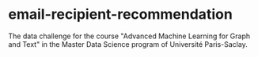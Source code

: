 # email-recipient-recommendation
The data challenge for the course "Advanced Machine Learning for Graph and Text" in the Master Data Science program of Université Paris-Saclay.
